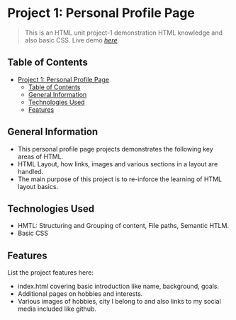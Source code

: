 # Project 1: Personal Profile Page
> This is an HTML unit project-1 demonstration HTML knowledge and also basic CSS.
> Live demo [_here_](https://www.example.com). <!-- If you have the project hosted somewhere, include the link here. -->

## Table of Contents
- [Project 1: Personal Profile Page](#project-1-personal-profile-page)
  - [Table of Contents](#table-of-contents)
  - [General Information](#general-information)
  - [Technologies Used](#technologies-used)
  - [Features](#features)
<!-- * [License](#license) -->


## General Information
- This personal profile page projects demonstrates the following key areas of HTML.
- HTML Layout, how links, images and various sections in a layout are handled.
- The main purpose of this project is to re-inforce the learning of HTML layout basics.


## Technologies Used
- HMTL: Structuring and Grouping of content, File paths, Semantic HTLM.
- Basic CSS



## Features
List the project features here:
- index.html covering basic introduction like name, background, goals.
- Additional pages on hobbies and interests.
- Various images of hobbies, city I belong to and also links to my social media included like github.
